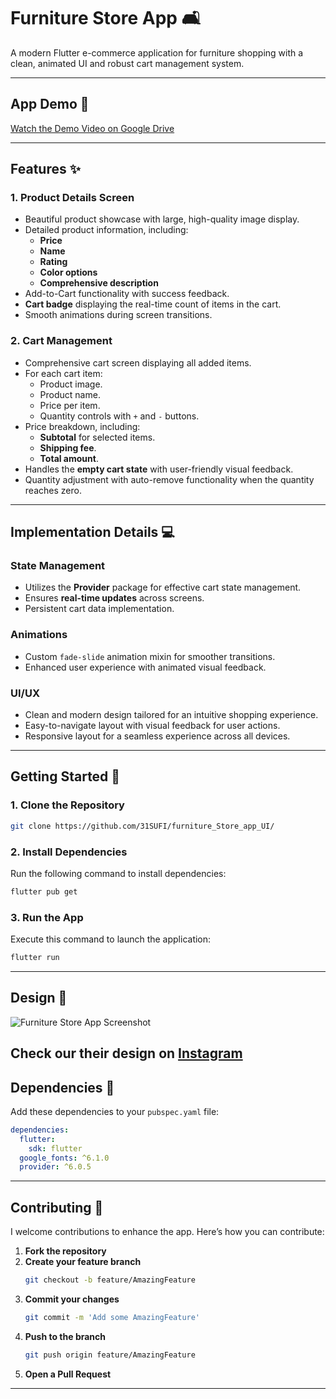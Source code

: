 
# Furniture Store App 🛋️

A modern Flutter e-commerce application for furniture shopping with a clean, animated UI and robust cart management system.

---

## App Demo 🎥

[Watch the Demo Video on Google Drive](https://drive.google.com/file/d/10T6Rk-02wvmAKu86f6_tBFu9Z92gxAvK/view?usp=drivesdk)  


---

## Features ✨

### **1. Product Details Screen**
- Beautiful product showcase with large, high-quality image display.
- Detailed product information, including:
  - **Price**
  - **Name**
  - **Rating**
  - **Color options**
  - **Comprehensive description**
- Add-to-Cart functionality with success feedback.
- **Cart badge** displaying the real-time count of items in the cart.
- Smooth animations during screen transitions.

### **2. Cart Management**
- Comprehensive cart screen displaying all added items.
- For each cart item:
  - Product image.
  - Product name.
  - Price per item.
  - Quantity controls with `+` and `-` buttons.
- Price breakdown, including:
  - **Subtotal** for selected items.
  - **Shipping fee**.
  - **Total amount**.
- Handles the **empty cart state** with user-friendly visual feedback.
- Quantity adjustment with auto-remove functionality when the quantity reaches zero.

---

## Implementation Details 💻

### **State Management**
- Utilizes the **Provider** package for effective cart state management.
- Ensures **real-time updates** across screens.
- Persistent cart data implementation.

### **Animations**
- Custom `fade-slide` animation mixin for smoother transitions.
- Enhanced user experience with animated visual feedback.

### **UI/UX**
- Clean and modern design tailored for an intuitive shopping experience.
- Easy-to-navigate layout with visual feedback for user actions.
- Responsive layout for a seamless experience across all devices.

---

## Getting Started 🚀

### **1. Clone the Repository**
```bash
git clone https://github.com/31SUFI/furniture_Store_app_UI/
```

### **2. Install Dependencies**
Run the following command to install dependencies:
```bash
flutter pub get
```

### **3. Run the App**
Execute this command to launch the application:
```bash
flutter run
```

---

## Design 📸

![Furniture Store App Screenshot](https://github.com/user-attachments/assets/e82c07f6-19e0-4b49-9020-c7903d6a39b8)

Check our their design on [Instagram](https://www.instagram.com/p/DDYSRlfTeJS/?igsh=MXN4dnlsemJmcjJocw==)
---

## Dependencies 🧩
Add these dependencies to your `pubspec.yaml` file:
```yaml
dependencies:
  flutter:
    sdk: flutter
  google_fonts: ^6.1.0
  provider: ^6.0.5
```

---

## Contributing 🤝

I welcome contributions to enhance the app. Here’s how you can contribute:

1. **Fork the repository**
2. **Create your feature branch**
   ```bash
   git checkout -b feature/AmazingFeature
   ```
3. **Commit your changes**
   ```bash
   git commit -m 'Add some AmazingFeature'
   ```
4. **Push to the branch**
   ```bash
   git push origin feature/AmazingFeature
   ```
5. **Open a Pull Request**

---
